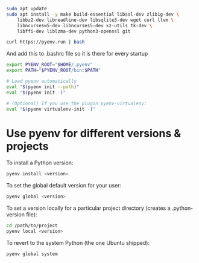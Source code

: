 ```bash
sudo apt update
sudo apt install -y make build-essential libssl-dev zlib1g-dev \
    libbz2-dev libreadline-dev libsqlite3-dev wget curl llvm \
    libncursesw5-dev libncurses5-dev xz-utils tk-dev \
    libffi-dev liblzma-dev python3-openssl git

curl https://pyenv.run | bash
```

And add this to .bashrc file so it is there for every startup

```bash
export PYENV_ROOT="$HOME/.pyenv"
export PATH="$PYENV_ROOT/bin:$PATH"

# Load pyenv automatically
eval "$(pyenv init --path)"
eval "$(pyenv init -)"

# (Optional) If you use the plugin pyenv-virtualenv:
eval "$(pyenv virtualenv-init -)"
```


# Use pyenv for different versions & projects

To install a Python version:

```bash
pyenv install <version>
```

To set the global default version for your user:
```bash
pyenv global <version>
```

To set a version locally for a particular project directory (creates a .python-version file):
```bash
cd /path/to/project
pyenv local <version>
```

To revert to the system Python (the one Ubuntu shipped):
```bash
pyenv global system
```
